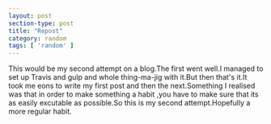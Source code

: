 ```yaml
---
layout: post
section-type: post
title: "Repost"
category: random
tags: [ 'random' ]
---
```


This would be my second attempt on a blog.The first went well.I managed to set up Travis and gulp and whole thing-ma-jig with it.But then that's it.It took me eons to write my first post and then the next.Something I realised was that in order to make something a habit ,you have to make sure that its as easily excutable as possible.So this is my second attempt.Hopefully a more regular habit.

